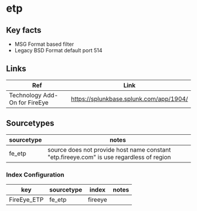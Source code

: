 #  etp

## Key facts

* MSG Format based filter
* Legacy BSD Format default port 514

## Links

| Ref            | Link                                                                                                    |
|----------------|---------------------------------------------------------------------------------------------------------|
| Technology Add-On for FireEye | <https://splunkbase.splunk.com/app/1904/>                                                          |

## Sourcetypes

| sourcetype     | notes                                                                                                   |
|----------------|---------------------------------------------------------------------------------------------------------|
| fe_etp | source does not provide host name constant "etp.fireeye.com" is use regardless of region |

### Index Configuration

| key            | sourcetype     | index          | notes          |
|----------------|----------------|----------------|----------------|
| FireEye_ETP | fe_etp | fireeye |
